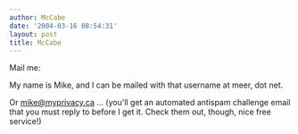```yaml
---
author: McCabe
date: '2004-03-16 08:54:31'
layout: post
title: McCabe
---
```


Mail me:

My name is Mike, and I can be mailed with that username at meer, dot net.

Or <a href=mailto://mike@myprivacy.ca>mike@myprivacy.ca</a> ... (you'll get an automated antispam challenge email that you must reply to before I get it.  Check them out, though, nice free service!)
